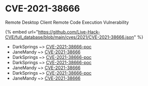 # CVE-2021-38666

Remote Desktop Client Remote Code Execution Vulnerability

{% embed url="https://github.com/Live-Hack-CVE/full_database/blob/main/cves/2021/CVE-2021-38666.json" %}


* DarkSprings ~> [CVE-2021-38666-poc](https://www.alice-snow.ru/2021/database/cve-2021-38666/cve-2021-38666-poc-darksprings)
* JaneMandy ~> [CVE-2021-38666](https://www.alice-snow.ru/2021/database/cve-2021-38666/cve-2021-38666-janemandy)
* DarkSprings ~> [CVE-2021-38666-poc](https://www.alice-snow.ru/2021/database/cve-2021-38666/cve-2021-38666-poc-darksprings)
* DarkSprings ~> [CVE-2021-38666-poc](https://www.alice-snow.ru/2021/database/cve-2021-38666/cve-2021-38666-poc-darksprings)
* JaneMandy ~> [CVE-2021-38666](https://www.alice-snow.ru/2021/database/cve-2021-38666/cve-2021-38666-janemandy)
* DarkSprings ~> [CVE-2021-38666-poc](https://www.alice-snow.ru/2021/database/cve-2021-38666/cve-2021-38666-poc-darksprings)
* JaneMandy ~> [CVE-2021-38666](https://www.alice-snow.ru/2021/database/cve-2021-38666/cve-2021-38666-janemandy)